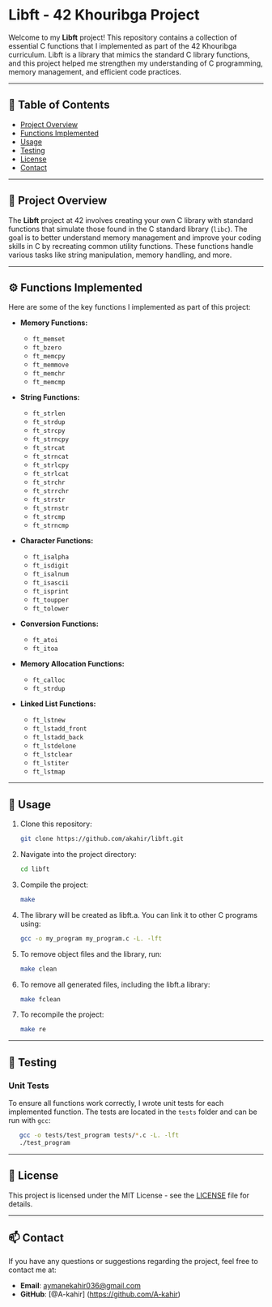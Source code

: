 # Libft - 42 Khouribga Project

Welcome to my **Libft** project! This repository contains a collection of essential C functions that I implemented as part of the 42 Khouribga curriculum. Libft is a library that mimics the standard C library functions, and this project helped me strengthen my understanding of C programming, memory management, and efficient code practices.

---

## 📝 Table of Contents
- [Project Overview](#project-overview)
- [Functions Implemented](#functions-implemented)
- [Usage](#usage)
- [Testing](#testing)
- [License](#license)
- [Contact](#contact)

---

## 📌 Project Overview

The **Libft** project at 42 involves creating your own C library with standard functions that simulate those found in the C standard library (`libc`). The goal is to better understand memory management and improve your coding skills in C by recreating common utility functions. These functions handle various tasks like string manipulation, memory handling, and more.

---

## ⚙️ Functions Implemented

Here are some of the key functions I implemented as part of this project:

- **Memory Functions:**
  - `ft_memset`
  - `ft_bzero`
  - `ft_memcpy`
  - `ft_memmove`
  - `ft_memchr`
  - `ft_memcmp`

- **String Functions:**
  - `ft_strlen`
  - `ft_strdup`
  - `ft_strcpy`
  - `ft_strncpy`
  - `ft_strcat`
  - `ft_strncat`
  - `ft_strlcpy`
  - `ft_strlcat`
  - `ft_strchr`
  - `ft_strrchr`
  - `ft_strstr`
  - `ft_strnstr`
  - `ft_strcmp`
  - `ft_strncmp`

- **Character Functions:**
  - `ft_isalpha`
  - `ft_isdigit`
  - `ft_isalnum`
  - `ft_isascii`
  - `ft_isprint`
  - `ft_toupper`
  - `ft_tolower`

- **Conversion Functions:**
  - `ft_atoi`
  - `ft_itoa`

- **Memory Allocation Functions:**
  - `ft_calloc`
  - `ft_strdup`

- **Linked List Functions:**
  - `ft_lstnew`
  - `ft_lstadd_front`
  - `ft_lstadd_back`
  - `ft_lstdelone`
  - `ft_lstclear`
  - `ft_lstiter`
  - `ft_lstmap`

---

## 🚀 Usage

1. Clone this repository:

    ```bash
   git clone https://github.com/akahir/libft.git

2. Navigate into the project directory:

   ```bash
   cd libft
3. Compile the project:

    ```bash
    make
4. The library will be created as libft.a. You can link it to other C programs using:

   ```bash
   gcc -o my_program my_program.c -L. -lft
5. To remove object files and the library, run:

   ```bash
   make clean
6. To remove all generated files, including the libft.a library:

    ```bash
    make fclean
7. To recompile the project:

   ```bash
   make re

---

## 🧪 Testing

### Unit Tests
To ensure all functions work correctly, I wrote unit tests for each implemented function. The tests are located in the `tests` folder and can be run with `gcc`:

  ```bash
     gcc -o tests/test_program tests/*.c -L. -lft
     ./test_program
  ```
---

## 📜 License

This project is licensed under the MIT License - see the [LICENSE](LICENSE) file for details.

---

## 📫 Contact

If you have any questions or suggestions regarding the project, feel free to contact me at:

- **Email**: aymanekahir036@gmail.com
- **GitHub**: [@A-kahir] (https://github.com/A-kahir)

